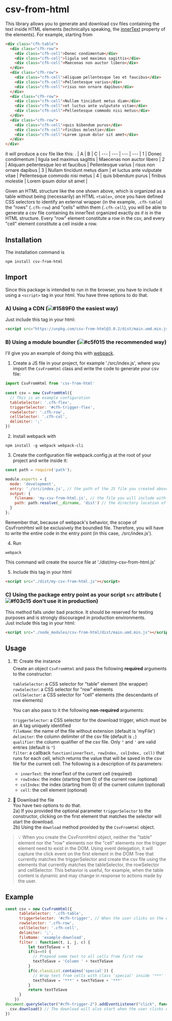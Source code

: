 # csv-from-html
This library allows you to generate and download csv files containing the text inside HTML elements
(technicallys speaking, the [innerText](https://developer.mozilla.org/en-US/docs/Web/API/HTMLElement/innerText) property of the elements).
For example, starting from
```html
<div class="cfh-table">
  <div class="cfh-row">
    <div class="cfh-cell">Donec condimentum</div>
    <div class="cfh-cell">ligula sed maximus sagittis</div>
    <div class="cfh-cell">Maecenas non auctor libero</div>
  </div>
  <div class="cfh-row">
    <div class="cfh-cell">Aliquam pellentesque leo et faucibus</div>
    <div class="cfh-cell">Pellentesque varius</div>
    <div class="cfh-cell">risus non ornare dapibus</div>
  </div>
  <div class="cfh-row">
    <div class="cfh-cell">Nullam tincidunt metus diam</div>
    <div class="cfh-cell">et luctus ante vulputate vitae</div>
    <div class="cfh-cell">Pellentesque commodo nisi metus</div>
  </div>
  <div class="cfh-row">
    <div class="cfh-cell">quis bibendum purus</div>
    <div class="cfh-cell">finibus molestie</div>
    <div class="cfh-cell">Lorem ipsum dolor sit amet</div>
  </div>
</div>

```
it will produce a csv file like this:
. | A | B | C |
--- | --- | --- | --- |
1 | Donec condimentum | ligula sed maximus sagittis | Maecenas non auctor libero |
2 | Aliquam pellentesque leo et faucibus | Pellentesque varius | risus non ornare dapibus |
3 | Nullam tincidunt metus diam | et luctus ante vulputate vitae | Pellentesque commodo nisi metus |
4 | quis bibendum purus | finibus molestie | Lorem ipsum dolor sit amet |

Given an HTML structure like the one shown above, which is organized as a table without being (necessarily) an HTML ```<table>```, once you have defined CSS selectors to identify an external wrapper (in the example, ```.cfh-table```) the "rows" (```.cfh-row```) and "cells" within them (```.cfh-cell```), you will be able to generate a csv file containing its innerText organized exactly _as it is_ in the HTML structure.
Every "row" element constitute a row in the csv, and every "cell" element constitute a cell inside a row.

## Installation
The installation command is
```
npm install csv-from-html
```

## Import
Since this package is intended to run in the browser, you have to include it using a ```<script>``` tag in your html. You have three options to do that.

### A) Using a CDN (![#1589F0](https://via.placeholder.com/15/1589F0/000000?text=+) the easiest way)
Just include this tag in your html:
```html
<script src="https://unpkg.com/csv-from-html@3.0.2/dist/main.umd.min.js"></script>
```
### B) Using a module boundler (![#c5f015](https://via.placeholder.com/15/c5f015/000000?text=+) the recommended way)
I'll give you an example of doing this with [webpack](https://webpack.js.org/). 
1. Create a JS file in your project, for example './src/index.js', where you import the ```CsvFromHtml``` class and write the code to generate your csv file:
```javascript
import CsvFromHtml from 'csv-from-html'
    
const csv = new CsvFromHtml({
  // This is an example configuration
  tableSelector: '.cfh-flex',
  triggerSelector: '#cfh-trigger-flex',
  rowSelector: '.cfh-row',
  cellSelector: '.cfh-col',
  delimiter: ';'
})
```
2. Install webpack with
```
npm install -g webpack webpack-cli
```
3. Create the configuration file webpack.config.js at the root of your project and write inside it:
  ```javascript
  const path = require('path');
  
  module.exports = {
    mode: 'development',
    entry: './src/index.js', // the path of the JS file you created above
    output: {
      filename: 'my-csv-from-html.js', // the file you will include with script tag
      path: path.resolve(__dirname, 'dist') // the directory location of the file
    }
  };
```
Remember that, because of webpack's behavior, the scope of CsvFromHtml will be exclusively the boundled file. Therefore, you will have to write the entire code in the entry point (in this case, ./src/index.js').  

4. Run
```
webpack
```
This command will create the source file at './dist/my-csv-from-html.js'  

5. Include this tag in your html
```html
<script src="./dist/my-csv-from-html.js"></script>
``` 
### C) Using the package entry point as your script ```src``` attribute (![#f03c15](https://via.placeholder.com/15/f03c15/000000?text=+) don't use it in production)
This method falls under bad practice. It should be reserved for testing purposes and is strongly discouraged in production environments.  
Just include this tag in your html:
```html
<script src="./node_modules/csv-from-html/dist/main.umd.min.js"></script>
```
## Usage
1) :building_construction: Create the instance  
    Create an object ```CsvFromHtml``` and pass the following **required** arguments to the constructor:
    
    ```tableSelector```: a CSS selector for "table" element (the wrapper)  
    ```rowSelector```: a CSS selector for "row" elements  
    ```cellSelector```: a CSS selector for "cell" elements (the descendants of row elements)
        
    You can also pass to it the following **non-required** arguments:  
    
    ```triggerSelector```: a CSS selector for the download trigger, which must be an A tag uniquely identified  
    ```fileName```: the name of the file without extension (default is 'myFile')  
    ```delimiter```: the column delimiter of the csv file (default is ```;```)  
    ```qualifier```: the column qualifier of the csv file. Only ```"``` and ```'``` are valid entries (default is ```"```)  
    ```filter```: a callback ```function(innerText, rowIndex, colIndex, cell)``` that runs for each cell, which returns the value that will be saved in the csv file for the current cell. The following is a description of its parameters:  
   - ```innerText```: the innerText of the current cell (required)  
   - ```rowIndex```: the index (starting from 0) of the current row (optional)  
   - ```colIndex```: the index (starting from 0) of the current column (optional)  
   - ```cell```: the cell element (optional)
2) :file_folder: Download the file  
   You have two options to do that.  
   2a) If you provided the optional parameter ```triggerSelector``` to the constructor, clicking on the first element that matches the selector will start the download.  
   2b) Using the ```download``` method provided by the ```CsvFromHtml``` object.
> :bulb: When you create the CsvFromHtml object, neither the "table" element nor the "row" elements nor the "cell" elements nor the trigger element need to exist in the DOM. Using event delegation, it will capture the click event on the first element in the DOM Tree that currently matches the triggerSelector and create the csv file using the elements that currently matches the tableSelector, the rowSelector and cellSelector. This behavior is useful, for example, when the table content is dynamic and may change in response to actions made by the user.

## Example
```javascript
const csv = new CsvFromHtml({
      tableSelector: '.cfh-table',
      triggerSelector: '#cfh-trigger', // When the user clicks on the element with id "cfh-trigger", the download will start (it must be an A tag)
      rowSelector: '.cfh-row',
      cellSelector: '.cfh-cell',
      delimiter: ';',
      fileName: 'example-download',
      filter : function(t, i, j, c) {
          let textToSave = t
          if(i==0) {
            // Prepend some text to all cells from first row
            textToSave = 'Column ' + textToSave
          }
          if(c.classList.contains('special')) {
            // Wrap text from cells with class 'special' inside '***'
            textToSave = '***' + textToSave + '***'
          }
          return textToSave
      }
    })
document.querySelector("#cfh-trigger-2").addEventListener("click", function() {
  csv.download() // The download will also start when the user clicks on the element with id "cfh-trigger-2"
})
```